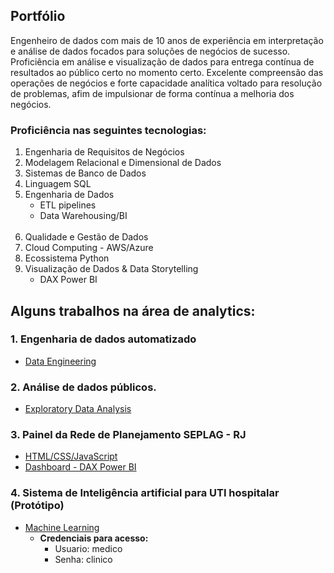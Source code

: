## Portfólio
Engenheiro de dados com mais de 10 anos de experiência em interpretação e análise de dados focados para soluções de negócios de sucesso. Proficiência em análise e visualização de dados para entrega contínua de resultados ao público certo no momento certo. Excelente compreensão das operações de negócios e forte capacidade analítica voltado para resolução de problemas, afim de impulsionar de forma contínua a melhoria dos negócios.

### Proficiência nas seguintes tecnologias:
1. Engenharia de Requisitos de Negócios
2. Modelagem Relacional e Dimensional de Dados
3. Sistemas de Banco de Dados
4. Linguagem SQL
5. Engenharia de Dados 
    - ETL pipelines
    - Data Warehousing/BI
    <br/><br/>
6. Qualidade e Gestão de Dados
7. Cloud Computing - AWS/Azure
8. Ecossistema Python
10. Visualização de Dados & Data Storytelling 
    - DAX Power BI
    
## Alguns trabalhos na área de analytics:

### 1. Engenharia de dados automatizado
- [Data Engineering](https://github.com/jayronsoares/automated_data_engineering)

### 2. Análise de dados públicos.
- [Exploratory Data Analysis](https://github.com/jayronsoares/dados_publicos/tree/main)

### 3. Painel da Rede de Planejamento SEPLAG - RJ
- [HTML/CSS/JavaScript](https://www.rededeplanejamento.com.br/)
- [Dashboard - DAX Power BI](https://app.powerbi.com/view?r=eyJrIjoiNGFiMDYwOTYtMGZmMS00MDIyLWEyOWUtZGIxN2M3ZDZlZDZkIiwidCI6ImRjYzllZTExLWQ1MTgtNDNmMS04YjNkLTEzYWE0NzBlMWNlZCJ9&pageName=ReportSection)
  
### 4. Sistema de Inteligência artificial para UTI hospitalar (Protótipo)
- [Machine Learning](https://icu.gayaanalytics.com)
  - **Credenciais para acesso:**
    - Usuario: medico
    - Senha: clinico
